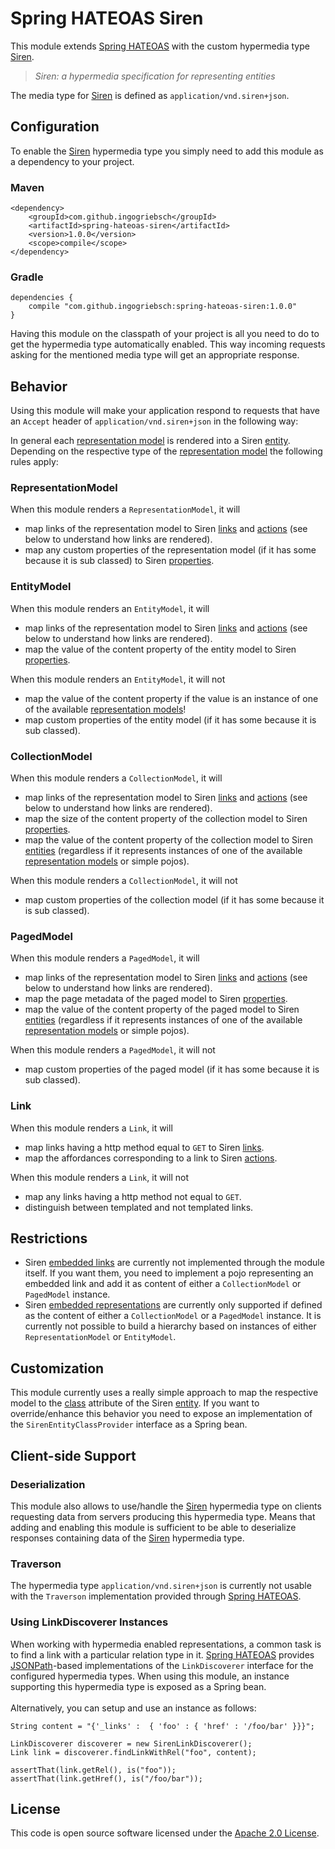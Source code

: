 # Spring HATEOAS Siren
This module extends [Spring HATEOAS][] with the custom hypermedia type [Siren][]. 
> _Siren: a hypermedia specification for representing entities_

The media type for [Siren][] is defined as `application/vnd.siren+json`.

## Configuration
To enable the [Siren][] hypermedia type you simply need to add this module as a dependency to your project.

### Maven

```
<dependency>
    <groupId>com.github.ingogriebsch</groupId>
    <artifactId>spring-hateoas-siren</artifactId>
    <version>1.0.0</version>
    <scope>compile</scope>
</dependency>
```

### Gradle

```
dependencies {
    compile "com.github.ingogriebsch:spring-hateoas-siren:1.0.0"
}
```

Having this module on the classpath of your project is all you need to do to get the hypermedia type automatically enabled. This way incoming requests asking for the mentioned media type will get an appropriate response.

## Behavior
Using this module will make your application respond to requests that have an `Accept` header of `application/vnd.siren+json` in the following way:

In general each [representation model][Spring HATEOAS Representation Model] is rendered into a Siren [entity][Siren Entity]. Depending on the respective type of the [representation model][Spring HATEOAS Representation Model] the following rules apply:

### RepresentationModel
When this module renders a `RepresentationModel`, it will

* map links of the representation model to Siren [links][Siren Entity Link] and [actions][Siren Entity Action] (see below to understand how links are rendered).
* map any custom properties of the representation model (if it has some because it is sub classed) to Siren [properties][Siren Entity Properties].

### EntityModel
When this module renders an `EntityModel`, it will

* map links of the representation model to Siren [links][Siren Entity Link] and [actions][Siren Entity Action] (see below to understand how links are rendered).
* map the value of the content property of the entity model to Siren [properties][Siren Entity Properties].

When this module renders an `EntityModel`, it will not

* map the value of the content property if the value is an instance of one of the available [representation models][Spring HATEOAS Representation Model]!
* map custom properties of the entity model (if it has some because it is sub classed).

### CollectionModel
When this module renders a `CollectionModel`, it will

* map links of the representation model to Siren [links][Siren Entity Link] and [actions][Siren Entity Action] (see below to understand how links are rendered).
* map the size of the content property of the collection model to Siren [properties][Siren Entity Properties].
* map the value of the content property of the collection model to Siren [entities][Siren Entities] (regardless if it represents instances of one of the available [representation models][Spring HATEOAS Representation Model] or simple pojos).

When this module renders a `CollectionModel`, it will not

* map custom properties of the collection model (if it has some because it is sub classed).

### PagedModel
When this module renders a `PagedModel`, it will

* map links of the representation model to Siren [links][Siren Entity Link] and [actions][Siren Entity Action] (see below to understand how links are rendered).
* map the page metadata of the paged model to Siren [properties][Siren Entity Properties].
* map the value of the content property of the paged model to Siren [entities][Siren Entities] (regardless if it represents instances of one of the available [representation models][Spring HATEOAS Representation Model] or simple pojos).

When this module renders a `PagedModel`, it will not

* map custom properties of the paged model (if it has some because it is sub classed).

### Link
When this module renders a `Link`, it will

* map links having a http method equal to `GET` to Siren [links][Siren Entity Link].
* map the affordances corresponding to a link to Siren [actions][Siren Entity Action].

When this module renders a `Link`, it will not

* map any links having a http method not equal to `GET`.
* distinguish between templated and not templated links.

## Restrictions
* Siren [embedded links][Siren Entity Embedded Link] are currently not implemented through the module itself. If you want them, you need to implement a pojo representing an embedded link and add it as content of either a `CollectionModel` or `PagedModel` instance.
* Siren [embedded representations][Siren Entity Embedded Representation] are currently only supported if defined as the content of either a `CollectionModel` or a `PagedModel` instance. It is currently not possible to build a hierarchy based on instances of either `RepresentationModel` or `EntityModel`.

## Customization
This module currently uses a really simple approach to map the respective model to the [class][Siren Entity Class] attribute of the Siren [entity][Siren Entity]. If you want to override/enhance this behavior you need to expose an implementation of the `SirenEntityClassProvider` interface as a Spring bean.

## Client-side Support

### Deserialization
This module also allows to use/handle the [Siren][] hypermedia type on clients requesting data from servers producing this hypermedia type. Means that adding and enabling this module is sufficient to be able to deserialize responses containing data of the [Siren][] hypermedia type.

### Traverson
The hypermedia type `application/vnd.siren+json` is currently not usable with the `Traverson` implementation provided through [Spring HATEOAS][].

### Using LinkDiscoverer Instances
When working with hypermedia enabled representations, a common task is to find a link with a particular relation type in it. [Spring HATEOAS][] provides [JSONPath][]-based implementations of the `LinkDiscoverer` interface for the configured hypermedia types. When using this module, an instance supporting this hypermedia type is exposed as a Spring bean. 
<br/><br/>Alternatively, you can setup and use an instance as follows:

```
String content = "{'_links' :  { 'foo' : { 'href' : '/foo/bar' }}}";

LinkDiscoverer discoverer = new SirenLinkDiscoverer();
Link link = discoverer.findLinkWithRel("foo", content);

assertThat(link.getRel(), is("foo"));
assertThat(link.getHref(), is("/foo/bar"));
```

## License
This code is open source software licensed under the [Apache 2.0 License](https://www.apache.org/licenses/LICENSE-2.0.html).

[Spring HATEOAS]: https://docs.spring.io/spring-hateoas/docs/current/reference/html/
[Spring HATEOAS Representation Model]: https://docs.spring.io/spring-hateoas/docs/current/reference/html/#fundamentals.representation-models
[Siren]: https://github.com/kevinswiber/siren
[Siren Entity]: https://github.com/kevinswiber/siren/blob/master/README.md#entity
[Siren Entities]: https://github.com/kevinswiber/siren/blob/master/README.md#entities-1
[Siren Entity Embedded Link]: https://github.com/kevinswiber/siren/blob/master/README.md#embedded-link
[Siren Entity Embedded Representation]: https://github.com/kevinswiber/siren/blob/master/README.md#embedded-representation
[Siren Entity Class]: https://github.com/kevinswiber/siren/blob/master/README.md#class
[Siren Entity Properties]: https://github.com/kevinswiber/siren/blob/master/README.md#properties
[Siren Entity Link]: https://github.com/kevinswiber/siren/blob/master/README.md#links-1
[Siren Entity Action]: https://github.com/kevinswiber/siren/blob/master/README.md#actions-1
[JSONPath]: https://github.com/json-path/JsonPath
